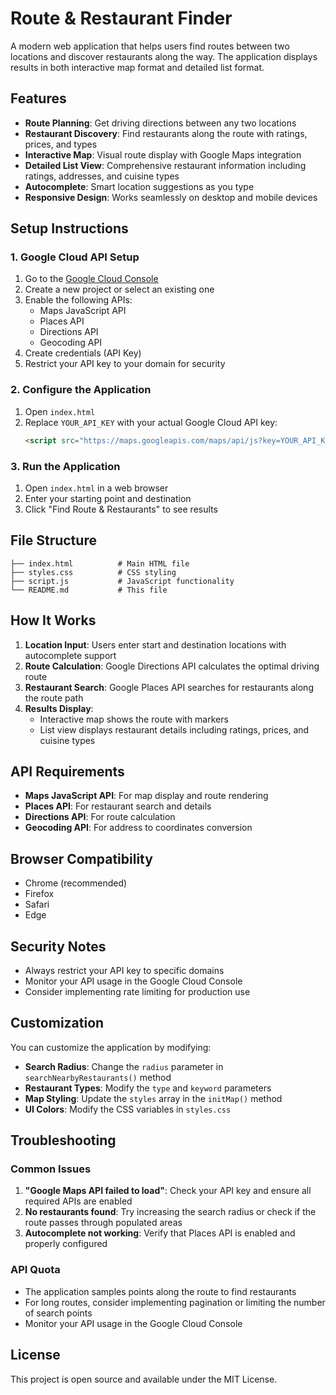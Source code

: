 # Route & Restaurant Finder

A modern web application that helps users find routes between two locations and discover restaurants along the way. The application displays results in both interactive map format and detailed list format.

## Features

- **Route Planning**: Get driving directions between any two locations
- **Restaurant Discovery**: Find restaurants along the route with ratings, prices, and types
- **Interactive Map**: Visual route display with Google Maps integration
- **Detailed List View**: Comprehensive restaurant information including ratings, addresses, and cuisine types
- **Autocomplete**: Smart location suggestions as you type
- **Responsive Design**: Works seamlessly on desktop and mobile devices

## Setup Instructions

### 1. Google Cloud API Setup

1. Go to the [Google Cloud Console](https://console.cloud.google.com/)
2. Create a new project or select an existing one
3. Enable the following APIs:
   - Maps JavaScript API
   - Places API
   - Directions API
   - Geocoding API
4. Create credentials (API Key)
5. Restrict your API key to your domain for security

### 2. Configure the Application

1. Open `index.html`
2. Replace `YOUR_API_KEY` with your actual Google Cloud API key:
   ```html
   <script src="https://maps.googleapis.com/maps/api/js?key=YOUR_API_KEY&libraries=places,directions"></script>
   ```

### 3. Run the Application

1. Open `index.html` in a web browser
2. Enter your starting point and destination
3. Click "Find Route & Restaurants" to see results

## File Structure

```
├── index.html          # Main HTML file
├── styles.css          # CSS styling
├── script.js           # JavaScript functionality
└── README.md           # This file
```

## How It Works

1. **Location Input**: Users enter start and destination locations with autocomplete support
2. **Route Calculation**: Google Directions API calculates the optimal driving route
3. **Restaurant Search**: Google Places API searches for restaurants along the route path
4. **Results Display**: 
   - Interactive map shows the route with markers
   - List view displays restaurant details including ratings, prices, and cuisine types

## API Requirements

- **Maps JavaScript API**: For map display and route rendering
- **Places API**: For restaurant search and details
- **Directions API**: For route calculation
- **Geocoding API**: For address to coordinates conversion

## Browser Compatibility

- Chrome (recommended)
- Firefox
- Safari
- Edge

## Security Notes

- Always restrict your API key to specific domains
- Monitor your API usage in the Google Cloud Console
- Consider implementing rate limiting for production use

## Customization

You can customize the application by modifying:

- **Search Radius**: Change the `radius` parameter in `searchNearbyRestaurants()` method
- **Restaurant Types**: Modify the `type` and `keyword` parameters
- **Map Styling**: Update the `styles` array in the `initMap()` method
- **UI Colors**: Modify the CSS variables in `styles.css`

## Troubleshooting

### Common Issues

1. **"Google Maps API failed to load"**: Check your API key and ensure all required APIs are enabled
2. **No restaurants found**: Try increasing the search radius or check if the route passes through populated areas
3. **Autocomplete not working**: Verify that Places API is enabled and properly configured

### API Quota

- The application samples points along the route to find restaurants
- For long routes, consider implementing pagination or limiting the number of search points
- Monitor your API usage in the Google Cloud Console

## License

This project is open source and available under the MIT License.
